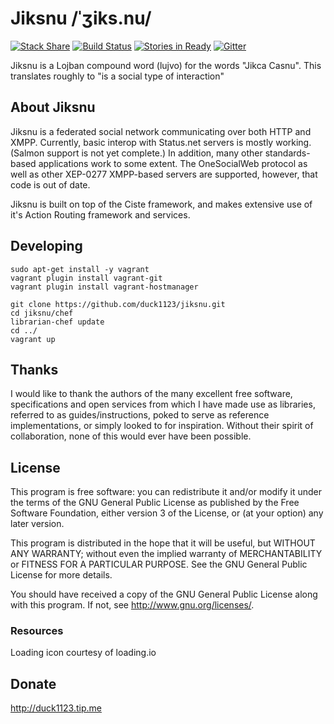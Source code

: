 # Jiksnu /ˈʒiks.nu/

[![Stack Share](http://img.shields.io/badge/tech-stack-0690fa.svg?style=flat)](http://stackshare.io/duck1123/jiksnu)
[![Build Status](http://build.jiksnu.org/job/jiksnu-core/branch/master/badge/icon)](http://build.jiksnu.org/job/jiksnu-core/branch/master/)
[![Stories in Ready](https://badge.waffle.io/duck1123/jiksnu.png?label=ready&title=Ready)](http://waffle.io/duck1123/jiksnu)
[![Gitter](https://badges.gitter.im/Join%20Chat.svg)](https://gitter.im/duck1123/jiksnu?utm_source=badge&utm_medium=badge&utm_campaign=pr-badge)

Jiksnu is a Lojban compound word (lujvo) for the words "Jikca
Casnu". This translates roughly to "is a social type of interaction"

## About Jiksnu

Jiksnu is a federated social network communicating over both HTTP and
XMPP. Currently, basic interop with Status.net servers is mostly
working. (Salmon support is not yet complete.) In addition, many other
standards-based applications work to some extent. The OneSocialWeb
protocol as well as other XEP-0277 XMPP-based servers are supported,
however, that code is out of date.

Jiksnu is built on top of the Ciste framework, and makes extensive use
of it's Action Routing framework and services.

## Developing

    sudo apt-get install -y vagrant
    vagrant plugin install vagrant-git
    vagrant plugin install vagrant-hostmanager

    git clone https://github.com/duck1123/jiksnu.git
    cd jiksnu/chef
    librarian-chef update
    cd ../
    vagrant up


## Thanks

I would like to thank the authors of the many excellent free software,
specifications and open services from which I have made use as libraries,
referred to as guides/instructions, poked to serve as reference
implementations, or simply looked to for inspiration. Without
their spirit of collaboration, none of this would ever have been
possible.

## License

This program is free software: you can redistribute it and/or modify
it under the terms of the GNU General Public License as published by
the Free Software Foundation, either version 3 of the License, or
(at your option) any later version.

This program is distributed in the hope that it will be useful,
but WITHOUT ANY WARRANTY; without even the implied warranty of
MERCHANTABILITY or FITNESS FOR A PARTICULAR PURPOSE.  See the
GNU General Public License for more details.

You should have received a copy of the GNU General Public License
along with this program.  If not, see <http://www.gnu.org/licenses/>.

### Resources

Loading icon courtesy of loading.io

## Donate

http://duck1123.tip.me
